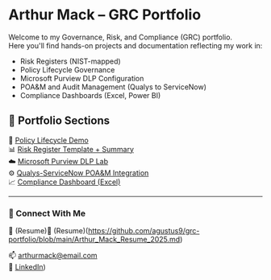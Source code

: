 # Arthur Mack – GRC Portfolio

Welcome to my Governance, Risk, and Compliance (GRC) portfolio.  
Here you'll find hands-on projects and documentation reflecting my work in:

- Risk Registers (NIST-mapped)
- Policy Lifecycle Governance
- Microsoft Purview DLP Configuration
- POA&M and Audit Management (Qualys to ServiceNow)
- Compliance Dashboards (Excel, Power BI)

## 📂 Portfolio Sections

🔐 [Policy Lifecycle Demo](./policy-lifecycle/Policy_Lifecycle_Demo_PLACEHOLDER.pdf)  
📊 [Risk Register Template + Summary](./risk-register/)  
☁️ [Microsoft Purview DLP Lab](./purview-lab/)  
⚙️ [Qualys-ServiceNow POA&M Integration](./qualys-servicenow-lab/)  
📈 [Compliance Dashboard (Excel)](./dashboards/)

---

### 🔗 Connect With Me

📄 (Resume)📄 (Resume)(https://github.com/agustus9/grc-portfolio/blob/main/Arthur_Mack_Resume_2025.md)

📫 arthurmack@email.com  
🔗 [LinkedIn]([[https://www.linkedin.com/in/arthur-m-24a2a81ba/](https://www.linkedin.com/in/arthur-m-24a2a81ba/)))
